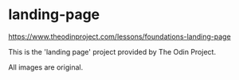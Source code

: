 # landing-page
https://www.theodinproject.com/lessons/foundations-landing-page

This is the 'landing page' project provided by The Odin Project.

All images are original.
